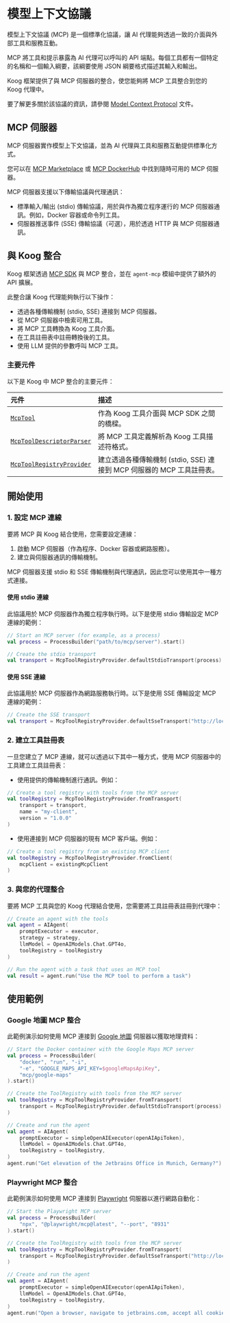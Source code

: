 # 模型上下文協議

模型上下文協議 (MCP) 是一個標準化協議，讓 AI 代理能夠透過一致的介面與外部工具和服務互動。

MCP 將工具和提示暴露為 AI 代理可以呼叫的 API 端點。每個工具都有一個特定的名稱和一個輸入綱要，該綱要使用 JSON 綱要格式描述其輸入和輸出。

Koog 框架提供了與 MCP 伺服器的整合，使您能夠將 MCP 工具整合到您的 Koog 代理中。

要了解更多關於該協議的資訊，請參閱 [Model Context Protocol](https://modelcontextprotocol.io) 文件。

## MCP 伺服器

MCP 伺服器實作模型上下文協議，並為 AI 代理與工具和服務互動提供標準化方式。

您可以在 [MCP Marketplace](https://mcp.so/) 或 [MCP DockerHub](https://hub.docker.com/u/mcp) 中找到隨時可用的 MCP 伺服器。

MCP 伺服器支援以下傳輸協議與代理通訊：

*   標準輸入/輸出 (stdio) 傳輸協議，用於與作為獨立程序運行的 MCP 伺服器通訊。例如，Docker 容器或命令列工具。
*   伺服器推送事件 (SSE) 傳輸協議（可選），用於透過 HTTP 與 MCP 伺服器通訊。

## 與 Koog 整合

Koog 框架透過 [MCP SDK](https://github.com/modelcontextprotocol/kotlin-sdk) 與 MCP 整合，並在 `agent-mcp` 模組中提供了額外的 API 擴展。

此整合讓 Koog 代理能夠執行以下操作：

*   透過各種傳輸機制 (stdio, SSE) 連接到 MCP 伺服器。
*   從 MCP 伺服器中檢索可用工具。
*   將 MCP 工具轉換為 Koog 工具介面。
*   在工具註冊表中註冊轉換後的工具。
*   使用 LLM 提供的參數呼叫 MCP 工具。

### 主要元件

以下是 Koog 中 MCP 整合的主要元件：

| 元件                                                                                                                                                              | 描述                                                                                                   |
|:--------------------------------------------------------------------------------------------------------------------------------------------------------------------|:---------------------------------------------------------------------------------------------------------|
| [`McpTool`](https://api.koog.ai/agents/agents-mcp/ai.koog.agents.mcp/-mcp-tool/index.html)                                                                          | 作為 Koog 工具介面與 MCP SDK 之間的橋樑。                                                                  |
| [`McpToolDescriptorParser`](https://api.koog.ai/agents/agents-mcp/ai.koog.agents.mcp/-mcp-tool-descriptor-parser/index.html)                                        | 將 MCP 工具定義解析為 Koog 工具描述符格式。                                                              |
| [`McpToolRegistryProvider`](https://api.koog.ai/agents/agents-mcp/ai.koog.agents.mcp/-mcp-tool-registry-provider/index.html?query=object%20McpToolRegistryProvider) | 建立透過各種傳輸機制 (stdio, SSE) 連接到 MCP 伺服器的 MCP 工具註冊表。                                 |

## 開始使用

### 1. 設定 MCP 連線

要將 MCP 與 Koog 結合使用，您需要設定連線：

1.  啟動 MCP 伺服器（作為程序、Docker 容器或網路服務）。
2.  建立與伺服器通訊的傳輸機制。

MCP 伺服器支援 stdio 和 SSE 傳輸機制與代理通訊，因此您可以使用其中一種方式連接。

#### 使用 stdio 連線

此協議用於 MCP 伺服器作為獨立程序執行時。以下是使用 stdio 傳輸設定 MCP 連線的範例：

<!--- INCLUDE
import ai.koog.agents.mcp.McpToolRegistryProvider
import ai.koog.agents.mcp.defaultStdioTransport
-->
```kotlin
// Start an MCP server (for example, as a process)
val process = ProcessBuilder("path/to/mcp/server").start()

// Create the stdio transport 
val transport = McpToolRegistryProvider.defaultStdioTransport(process)
```
<!--- KNIT example-model-context-protocol-01.kt -->

#### 使用 SSE 連線

此協議用於 MCP 伺服器作為網路服務執行時。以下是使用 SSE 傳輸設定 MCP 連線的範例：

<!--- INCLUDE
import ai.koog.agents.mcp.McpToolRegistryProvider
-->
```kotlin
// Create the SSE transport
val transport = McpToolRegistryProvider.defaultSseTransport("http://localhost:8931")
```
<!--- KNIT example-model-context-protocol-02.kt -->

### 2. 建立工具註冊表

一旦您建立了 MCP 連線，就可以透過以下其中一種方式，使用 MCP 伺服器中的工具建立工具註冊表：

*   使用提供的傳輸機制進行通訊。例如：

<!--- INCLUDE
import ai.koog.agents.example.exampleModelContextProtocol01.transport
import ai.koog.agents.mcp.McpToolRegistryProvider
import kotlinx.coroutines.runBlocking

fun main() {
    runBlocking {
-->
<!--- SUFFIX
    }
}
-->
```kotlin
// Create a tool registry with tools from the MCP server
val toolRegistry = McpToolRegistryProvider.fromTransport(
    transport = transport,
    name = "my-client",
    version = "1.0.0"
)
```
<!--- KNIT example-model-context-protocol-03.kt -->

*   使用連接到 MCP 伺服器的現有 MCP 客戶端。例如：
<!--- INCLUDE
import ai.koog.agents.mcp.McpToolRegistryProvider
import io.modelcontextprotocol.kotlin.sdk.Implementation
import io.modelcontextprotocol.kotlin.sdk.client.Client
import kotlinx.coroutines.runBlocking

val existingMcpClient =  Client(clientInfo = Implementation(name = "mcpClient", version = "dev"))

fun main() {
    runBlocking {
-->
<!--- SUFFIX
    }
}
-->
```kotlin
// Create a tool registry from an existing MCP client
val toolRegistry = McpToolRegistryProvider.fromClient(
    mcpClient = existingMcpClient
)
```
<!--- KNIT example-model-context-protocol-04.kt -->

### 3. 與您的代理整合

要將 MCP 工具與您的 Koog 代理結合使用，您需要將工具註冊表註冊到代理中：
<!--- INCLUDE
import ai.koog.agents.core.agent.AIAgent
import ai.koog.agents.core.agent.singleRunStrategy
import ai.koog.prompt.executor.clients.openai.OpenAIModels
import ai.koog.prompt.executor.llms.all.simpleOllamaAIExecutor
import kotlinx.coroutines.runBlocking
import ai.koog.agents.mcp.McpToolRegistryProvider
import ai.koog.agents.example.exampleModelContextProtocol04.existingMcpClient

val executor = simpleOllamaAIExecutor()
val strategy = singleRunStrategy()

fun main() {
    runBlocking {
        val toolRegistry = McpToolRegistryProvider.fromClient(
            mcpClient = existingMcpClient
        )
-->
<!--- SUFFIX
    }
}
-->
```kotlin
// Create an agent with the tools
val agent = AIAgent(
    promptExecutor = executor,
    strategy = strategy,
    llmModel = OpenAIModels.Chat.GPT4o,
    toolRegistry = toolRegistry
)

// Run the agent with a task that uses an MCP tool
val result = agent.run("Use the MCP tool to perform a task")
```
<!--- KNIT example-model-context-protocol-05.kt -->

[//]: # (## Working directly with MCP tools)

[//]: # ()
[//]: # (In addition to running tools through the agent, you can also run them directly:)

[//]: # ()
[//]: # (1. Retrieve a specific tool from the tool registry.)

[//]: # (2. Run the tool with specific arguments using the standard Koog mechanism.)

[//]: # ()
[//]: # (Here is an example:)

[//]: # (<!--- INCLUDE)

[//]: # (import ai.koog.agents.mcp.McpTool)

[//]: # (import kotlinx.serialization.json.JsonPrimitive)

[//]: # (import kotlinx.serialization.json.buildJsonObject)

[//]: # (import ai.koog.agents.mcp.McpToolRegistryProvider)

[//]: # (import ai.koog.agents.example.exampleModelContextProtocol04.existingMcpClient)

[//]: # ()
[//]: # ()
[//]: # (val toolRegistry = McpToolRegistryProvider.fromClient&#40;)

[//]: # (    mcpClient = existingMcpClient)

[//]: # (&#41;)

[//]: # (-->)

[//]: # (```kotlin)

[//]: # (// Get a tool )

[//]: # (val tool = toolRegistry.getTool&#40;"tool-name"&#41; as McpTool)

[//]: # ()
[//]: # (// Create arguments for the tool)

[//]: # (val args = McpTool.Args&#40;buildJsonObject { )

[//]: # (    put&#40;"parameter1", JsonPrimitive&#40;"value1"&#41;&#41;)

[//]: # (    put&#40;"parameter2", JsonPrimitive&#40;"value2"&#41;&#41;)

[//]: # (}&#41;)

[//]: # ()
[//]: # (// Run the tool with the given arguments)

[//]: # (val toolResult = tool.execute&#40;args&#41;)

[//]: # ()
[//]: # (// Print the result)

[//]: # (println&#40;toolResult&#41;)

[//]: # (```)

[//]: # (<!--- KNIT example-model-context-protocol-06.kt -->)

[//]: # ()
[//]: # (You can also retrieve all available MCP tools from the registry:)

[//]: # ()
[//]: # (<!--- INCLUDE)

[//]: # (import ai.koog.agents.mcp.McpToolRegistryProvider)

[//]: # (import ai.koog.agents.example.exampleModelContextProtocol04.existingMcpClient)

[//]: # (import kotlinx.coroutines.runBlocking)

[//]: # ()
[//]: # (fun main&#40;&#41; {)

[//]: # (    runBlocking {)

[//]: # (        val toolRegistry = McpToolRegistryProvider.fromClient&#40;)

[//]: # (            mcpClient = existingMcpClient)

[//]: # (        &#41;)

[//]: # (-->)

[//]: # (<!--- SUFFIX)

[//]: # (    })

[//]: # (})

[//]: # (-->)

[//]: # (```kotlin)

[//]: # (// Get all tools)

[//]: # (val tools = toolRegistry.tools)

[//]: # (```)

[//]: # (<!--- KNIT example-model-context-protocol-07.kt -->)

## 使用範例

### Google 地圖 MCP 整合

此範例演示如何使用 MCP 連接到 [Google 地圖](https://mcp.so/server/google-maps/modelcontextprotocol) 伺服器以獲取地理資料：

<!--- INCLUDE
import ai.koog.agents.core.agent.AIAgent
import ai.koog.agents.mcp.McpToolRegistryProvider
import ai.koog.prompt.executor.clients.openai.OpenAIModels
import ai.koog.prompt.executor.llms.all.simpleOpenAIExecutor
import ai.koog.agents.mcp.defaultStdioTransport
import kotlinx.coroutines.runBlocking

const val googleMapsApiKey = ""
const val openAIApiToken = ""
fun main() {
    runBlocking { 
-->
<!--- SUFFIX
    }
}
-->
```kotlin
// Start the Docker container with the Google Maps MCP server
val process = ProcessBuilder(
    "docker", "run", "-i",
    "-e", "GOOGLE_MAPS_API_KEY=$googleMapsApiKey",
    "mcp/google-maps"
).start()

// Create the ToolRegistry with tools from the MCP server
val toolRegistry = McpToolRegistryProvider.fromTransport(
    transport = McpToolRegistryProvider.defaultStdioTransport(process)
)

// Create and run the agent
val agent = AIAgent(
    promptExecutor = simpleOpenAIExecutor(openAIApiToken),
    llmModel = OpenAIModels.Chat.GPT4o,
    toolRegistry = toolRegistry,
)
agent.run("Get elevation of the Jetbrains Office in Munich, Germany?")
```
<!--- KNIT example-model-context-protocol-06.kt -->

### Playwright MCP 整合

此範例演示如何使用 MCP 連接到 [Playwright](https://mcp.so/server/playwright-mcp/microsoft) 伺服器以進行網路自動化：

<!--- INCLUDE
import ai.koog.agents.core.agent.AIAgent
import ai.koog.agents.mcp.McpToolRegistryProvider
import ai.koog.prompt.executor.clients.openai.OpenAIModels
import ai.koog.prompt.executor.llms.all.simpleOpenAIExecutor
import kotlinx.coroutines.runBlocking

val openAIApiToken = ""

fun main() {
    runBlocking { 
-->
<!--- SUFFIX
    }
}
-->
```kotlin
// Start the Playwright MCP server
val process = ProcessBuilder(
    "npx", "@playwright/mcp@latest", "--port", "8931"
).start()

// Create the ToolRegistry with tools from the MCP server
val toolRegistry = McpToolRegistryProvider.fromTransport(
    transport = McpToolRegistryProvider.defaultSseTransport("http://localhost:8931")
)

// Create and run the agent
val agent = AIAgent(
    promptExecutor = simpleOpenAIExecutor(openAIApiToken),
    llmModel = OpenAIModels.Chat.GPT4o,
    toolRegistry = toolRegistry,
)
agent.run("Open a browser, navigate to jetbrains.com, accept all cookies, click AI in toolbar")
```
<!--- KNIT example-model-context-protocol-07.kt -->